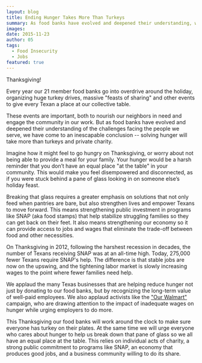 ```yaml
---
layout: blog
title: Ending Hunger Takes More Than Turkeys
summary: As food banks have evolved and deepened their understanding, we have come to an inescapable conclusion - solving hunger will take more than private charity.
images:
date: 2015-11-23
author: 05
tags: 
  - Food Insecurity
  - Jobs
featured: true
---
```

Thanksgiving!

Every year our 21 member food banks go into overdrive around the holiday, organizing huge turkey drives, massive "feasts of sharing" and other events to give every Texan a place at our collective table.

These events are important, both to nourish our neighbors in need and engage the community in our work. But as food banks have evolved and deepened their understanding of the challenges facing the people we serve, we have come to an inescapable conclusion -- solving hunger will take more than turkeys and private charity. 

Imagine how it might feel to go hungry on Thanksgiving, or worry about not being able to provide a meal for your family. Your hunger would be a harsh reminder that you don’t have an equal place "at the table" in your community. This would make you feel disempowered and disconnected, as if you were stuck behind a pane of glass looking in on someone else’s holiday feast. 

Breaking that glass requires a greater emphasis on solutions that not only feed when pantries are bare, but also strengthen lives and empower Texans to move forward. This means strengthening public investment in programs like SNAP (aka food stamps) that help stabilize struggling families so they can get back on their feet. It also means strengthening our economy so it can provide access to jobs and wages that eliminate the trade-off between food and other necessities.

On Thanksgiving in 2012, following the harshest recession in decades, the number of Texans receiving SNAP was at an all-time high. Today, 275,000 fewer Texans require SNAP's help. The difference is that stable jobs are now on the upswing, and the tightening labor market is slowly increasing wages to the point where fewer families need help.

We applaud the many Texas businesses that are helping reduce hunger not just by donating to our food banks, but by recognizing the long-term value of well-paid employees. We also applaud activists like the ["Our Walmart"](http://www.protests.blackfriday/) campaign, who are drawing attention to the impact of inadequate wages on hunger while urging employers to do more. 

This Thanksgiving our food banks will work around the clock to make sure everyone has turkey on their plates. At the same time we will urge everyone who cares about hunger to help us break down that pane of glass so we all have an equal place at the table. This relies on individual acts of charity, a strong public commitment to programs like SNAP, an economy that produces good jobs, and a business community willing to do its share.
